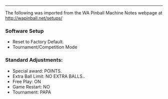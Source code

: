 ***
The following was imported from the WA Pinball Machine Notes webpage at http://wapinball.net/setups/
### Software Setup
-   Reset to Factory Default.
-   Tournament/Competition Mode
### Standard Adjustments:
-   Special award: POINTS.
-   Extra Ball Limit: NO EXTRA BALLS..
-   Free Play: ON
-   Game Restart: NO
-   Tournament: PAPA